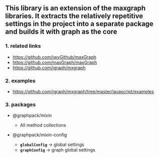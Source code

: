 ## This library is an extension of the maxgraph libraries. It extracts the relatively repetitive settings in the project into a separate package and builds it with graph as the core

### 1. related links

-   https://github.com/jwyGithub/maxGraph
-   https://github.com/maxGraph/maxGraph
-   https://github.com/jgraph/mxgraph

### 2. examples

-   https://github.com/jgraph/mxgraph/tree/master/javascript/examples

### 3. packages

-   @graphpack/mixin

    -   All method collections

-   @graphpack/mixin-config
    -   **`globalConfig`** -> global settings
    -   **`graphConfig`** -> graph global settings


